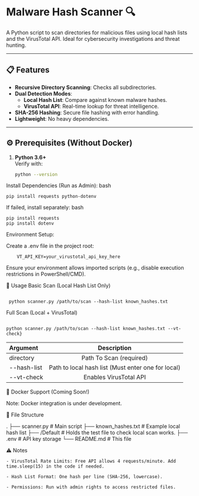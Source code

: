 # Malware Hash Scanner 🔍

A Python script to scan directories for malicious files using local hash lists and the VirusTotal API. Ideal for cybersecurity investigations and threat hunting.

---

## 📋 Features
- **Recursive Directory Scanning**: Checks all subdirectories.
- **Dual Detection Modes**:
  - **Local Hash List**: Compare against known malware hashes.
  - **VirusTotal API**: Real-time lookup for threat intelligence.
- **SHA-256 Hashing**: Secure file hashing with error handling.
- **Lightweight**: No heavy dependencies.

---

## ⚙️ Prerequisites (Without Docker)
1. **Python 3.6+**  
   Verify with:  
   ```bash
   python --version

  Install Dependencies (Run as Admin):
    bash
  

    pip install requests python-dotenv

  If failed, install separately:
    bash
    

    pip install requests
    pip install dotenv

  Environment Setup:

  Create a .env file in the project root:
        
   

        VT_API_KEY=your_virustotal_api_key_here

  Ensure your environment allows imported scripts (e.g., disable execution restrictions in PowerShell/CMD).

🚀 Usage
Basic Scan (Local Hash List Only)

```

 python scanner.py /path/to/scan --hash-list known_hashes.txt

```

Full Scan (Local + VirusTotal)

```

python scanner.py /path/to/scan --hash-list known_hashes.txt --vt-check}

```

| Argument      | Description 
| :---        |    :----:   
| directory      | Path To Scan (required)      
| --hash-list    | Path to local hash list (Must enter one for local)
| --vt-check     | Enables VirusTotal API


🐋 Docker Support (Coming Soon!)

Note: Docker integration is under development.

📂 File Structure

.
├── scanner.py             # Main script
├── known_hashes.txt       # Example local hash list
├── /Default               # Holds the test file to check local scan works.
├── .env                   # API key storage
└── README.md              # This file

⚠️ Notes

    - VirusTotal Rate Limits: Free API allows 4 requests/minute. Add time.sleep(15) in the code if needed.

    - Hash List Format: One hash per line (SHA-256, lowercase).

    - Permissions: Run with admin rights to access restricted files.





